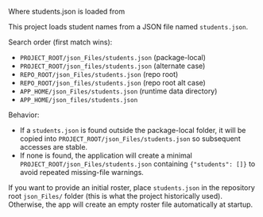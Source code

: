Where students.json is loaded from

This project loads student names from a JSON file named `students.json`.

Search order (first match wins):

- `PROJECT_ROOT/json_Files/students.json` (package-local)
- `PROJECT_ROOT/json_files/students.json` (alternate case)
- `REPO_ROOT/json_Files/students.json` (repo root)
- `REPO_ROOT/json_files/students.json` (repo root alt case)
- `APP_HOME/json_Files/students.json` (runtime data directory)
- `APP_HOME/json_files/students.json`

Behavior:
- If a `students.json` is found outside the package-local folder, it will be copied into `PROJECT_ROOT/json_Files/students.json` so subsequent accesses are stable.
- If none is found, the application will create a minimal `PROJECT_ROOT/json_Files/students.json` containing `{"students": []}` to avoid repeated missing-file warnings.

If you want to provide an initial roster, place `students.json` in the repository root `json_Files/` folder (this is what the project historically used). Otherwise, the app will create an empty roster file automatically at startup.